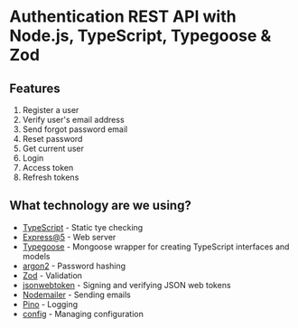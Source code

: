 # Authentication REST API with Node.js, TypeScript, Typegoose & Zod

## Features
1. Register a user
2. Verify user's email address
3. Send forgot password email
4. Reset password
5. Get current user
6. Login
7. Access token
8. Refresh tokens

## What technology are we using?
- [TypeScript](https://www.typescriptlang.org/) - Static tye checking 
- [Express@5](https://expressjs.com/en/5x/api.html) - Web server
- [Typegoose](https://typegoose.github.io/typegoose/) - Mongoose wrapper for creating TypeScript interfaces and models
- [argon2](https://github.com/ranisalt/node-argon2#readme) - Password hashing
- [Zod](https://github.com/colinhacks/zod) - Validation
- [jsonwebtoken](https://github.com/auth0/node-jsonwebtoken) - Signing and verifying JSON web tokens
- [Nodemailer](https://nodemailer.com/about/) - Sending emails
- [Pino](https://github.com/pinojs/pino) - Logging
- [config](https://github.com/lorenwest/node-config) - Managing configuration
